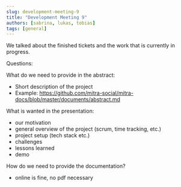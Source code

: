 ```yaml
---
slug: development-meeting-9
title: "Development Meeting 9"
authors: [sabrina, lukas, tobias]
tags: [general]
---
```


We talked about the finished tickets and the work that is currently in progress. 

Questions:

What do we need to provide in the abstract:
- Short description of the project 
- Example: https://github.com/mitra-social/mitra-docs/blob/master/documents/abstract.md

What is wanted in the presentation:
- our motivation
- general overview of the project (scrum, time tracking, etc.)
- project setup (tech stack etc.)
- challenges
- lessons learned
- demo

How do we need to provide the documentation?
- online is fine, no pdf necessary